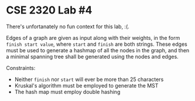 CSE 2320 Lab #4
===

There's unfortanately no fun context for this lab, :(.

Edges of a graph are given as input along with their weights, in the form 
`finish start value`, where `start` and `finish` are both strings. These
edges must be used to generate a hashmap of all the nodes in the graph,
and then a minimal spanning tree shall be generated using the nodes and edges.

Constraints:
- Neither `finish` nor `start` will ever be more than 25 characters
- Kruskal's algorithm must be employed to generate the MST
- The hash map must employ double hashing

